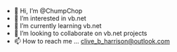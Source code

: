 - 👋 Hi, I’m @ChumpChop
- 👀 I’m interested in vb.net
- 🌱 I’m currently learning vb.net
- 💞️ I’m looking to collaborate on vb.net projects
- 📫 How to reach me ... clive_b_harrison@outlook.com

<!---
ChumpChop/ChumpChop is a ✨ special ✨ repository because its `README.md` (this file) appears on your GitHub profile.
You can click the Preview link to take a look at your changes.
--->
